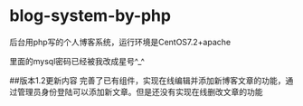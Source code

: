 # blog-system-by-php
后台用php写的个人博客系统，运行环境是CentOS7.2+apache

里面的mysql密码已经被我改成星号^_^

##版本1.2更新内容
完善了已有组件，实现在线编辑并添加新博客文章的功能，通过管理员身份登陆可以添加新文章。但是还没有实现在线删改文章的功能

